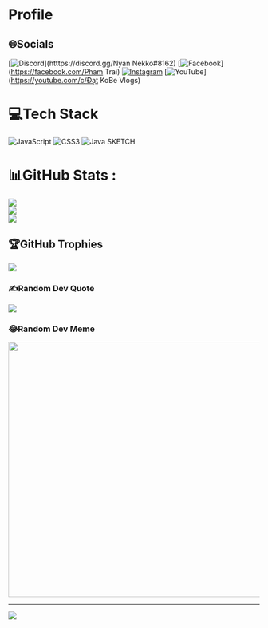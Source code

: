 # Profile

## 🌐Socials
[![Discord](https://img.shields.io/badge/Discord-%237289DA.svg?logo=discord&logoColor=white)](htttps://discord.gg/Nyan Nekko#8162) [![Facebook](https://img.shields.io/badge/Facebook-%231877F2.svg?logo=Facebook&logoColor=white)](https://facebook.com/Pham Trai) [![Instagram](https://img.shields.io/badge/Instagram-%23E4405F.svg?logo=Instagram&logoColor=white)](https://instagram.com/phamngoctrai2002) [![YouTube](https://img.shields.io/badge/YouTube-%23FF0000.svg?logo=YouTube&logoColor=white)](https://youtube.com/c/Đạt KoBe Vlogs) 

# 💻Tech Stack
![JavaScript](https://img.shields.io/badge/javascript-%23323330.svg?style=for-the-badge&logo=javascript&logoColor=%23F7DF1E) ![CSS3](https://img.shields.io/badge/css3-%231572B6.svg?style=for-the-badge&logo=css3&logoColor=white) ![Java](https://img.shields.io/badge/java-%23ED8B00.svg?style=for-the-badge&logo=java&logoColor=white) SKETCH
# 📊GitHub Stats :
![](https://github-readme-stats.vercel.app/api?username=phamngoctrai&theme=default&hide_border=true&include_all_commits=false&count_private=false)<br/>
![](https://github-readme-streak-stats.herokuapp.com/?user=phamngoctrai&theme=default&hide_border=true)<br/>
![](https://github-readme-stats.vercel.app/api/top-langs/?username=phamngoctrai&theme=default&hide_border=true&include_all_commits=false&count_private=false&layout=compact)

## 🏆GitHub Trophies
![](https://github-profile-trophy.vercel.app/?username=phamngoctrai&theme=radical&no-frame=true&no-bg=false&margin-w=4)

### ✍️Random Dev Quote
![](https://quotes-github-readme.vercel.app/api?type=horizontal&theme=radical)

### 😂Random Dev Meme
<img src="https://random-memer.herokuapp.com/" width="512px"/>

---
![](https://komarev.com/ghpvc/?username=phamngoctrai&label=Visitors+Count&color=brightgreen)
